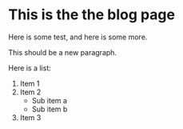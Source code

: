 # This is the the blog page

Here is some test,
and here is some more.

This should be a new paragraph.

Here is a list:
1. Item 1
2. Item 2
    * Sub item a
    * Sub item b
3. Item 3